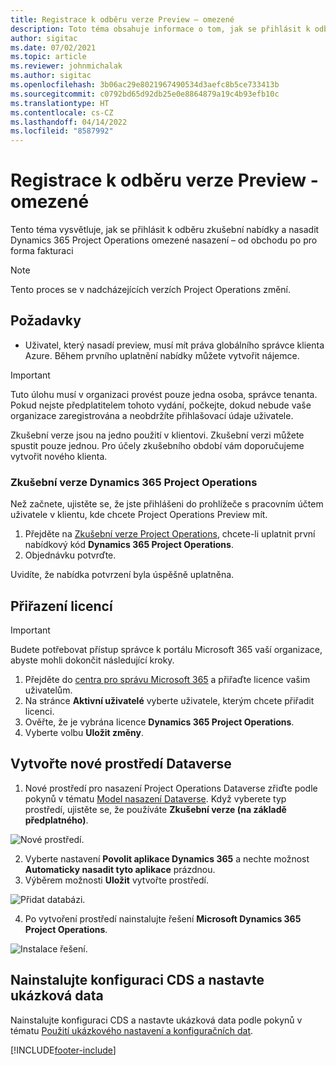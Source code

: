 ```yaml
---
title: Registrace k odběru verze Preview – omezené
description: Toto téma obsahuje informace o tom, jak se přihlásit k odběru a nasadit omezené nasazení Project Operations - od obchodu po pro forma fakturaci.
author: sigitac
ms.date: 07/02/2021
ms.topic: article
ms.reviewer: johnmichalak
ms.author: sigitac
ms.openlocfilehash: 3b06ac29e8021967490534d3aefc8b5ce733413b
ms.sourcegitcommit: c0792bd65d92db25e0e8864879a19c4b93efb10c
ms.translationtype: HT
ms.contentlocale: cs-CZ
ms.lasthandoff: 04/14/2022
ms.locfileid: "8587992"
---
```

# <a name="sign-up-for-a-preview-subscription---lite"></a>Registrace k odběru verze Preview - omezené 

Tento téma vysvětluje, jak se přihlásit k odběru zkušební nabídky a nasadit Dynamics 365 Project Operations omezené nasazení – od obchodu po pro forma fakturaci

> [!NOTE]
> Tento proces se v nadcházejících verzích Project Operations změní.

## <a name="prerequisites"></a>Požadavky
- Uživatel, který nasadí preview, musí mít práva globálního správce klienta Azure. Během prvního uplatnění nabídky můžete vytvořit nájemce.

> [!IMPORTANT]
> Tuto úlohu musí v organizaci provést pouze jedna osoba, správce tenanta. Pokud nejste předplatitelem tohoto vydání, počkejte, dokud nebude vaše organizace zaregistrována a neobdržíte přihlašovací údaje uživatele.
> 
> Zkušební verze jsou na jedno použití v klientovi. Zkušební verzi můžete spustit pouze jednou. Pro účely zkušebního období vám doporučujeme vytvořit nového klienta.

### <a name="dynamics-365-project-operations-trial"></a>Zkušební verze Dynamics 365 Project Operations 

Než začnete, ujistěte se, že jste přihlášeni do prohlížeče s pracovním účtem uživatele v klientu, kde chcete Project Operations Preview mít.

1. Přejděte na [Zkušební verze Project Operations](https://aka.ms/try-po), chcete-li uplatnit první nabídkový kód **Dynamics 365 Project Operations**.
2. Objednávku potvrďte.

  Uvidíte, že nabídka potvrzení byla úspěšně uplatněna.

## <a name="assign-licenses"></a>Přiřazení licencí

> [!IMPORTANT]
> Budete potřebovat přístup správce k portálu Microsoft 365 vaší organizace, abyste mohli dokončit následující kroky.


1. Přejděte do [centra pro správu Microsoft 365](https://portal.office.com/) a přiřaďte licence vašim uživatelům.
2. Na stránce **Aktivní uživatelé** vyberte uživatele, kterým chcete přiřadit licenci.
3. Ověřte, že je vybrána licence **Dynamics 365 Project Operations**. 
4. Vyberte volbu **Uložit změny**.

## <a name="create-a-new-dataverse-environment"></a>Vytvořte nové prostředí Dataverse

1. Nové prostředí pro nasazení Project Operations Dataverse zřiďte podle pokynů v tématu [Model nasazení Dataverse](lite-deployment.md). Když vyberete typ prostředí, ujistěte se, že používáte **Zkušební verze (na základě předplatného)**.

  ![Nové prostředí.](./media/19CreateEnvironment.png)

2. Vyberte nastavení **Povolit aplikace Dynamics 365** a nechte možnost **Automaticky nasadit tyto aplikace** prázdnou.  
3. Výběrem možnosti **Uložit** vytvořte prostředí.

  ![Přidat databázi.](./media/20CreateEnvironment1.png)

4. Po vytvoření prostředí nainstalujte řešení **Microsoft Dynamics 365 Project Operations**. 

![Instalace řešení.](./media/21InstallSolution.png)

## <a name="install-a-cds-configuration-and-setup-demo-data"></a>Nainstalujte konfiguraci CDS a nastavte ukázková data

Nainstalujte konfiguraci CDS a nastavte ukázková data podle pokynů v tématu [Použití ukázkového nastavení a konfiguračních dat](lite-apply-demo-setup-config-data.md).


[!INCLUDE[footer-include](../includes/footer-banner.md)]

